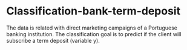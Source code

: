 # Classification-bank-term-deposit
The data is related with direct marketing campaigns of a Portuguese banking institution. The classification goal is to predict if the client will subscribe a term deposit (variable y).
